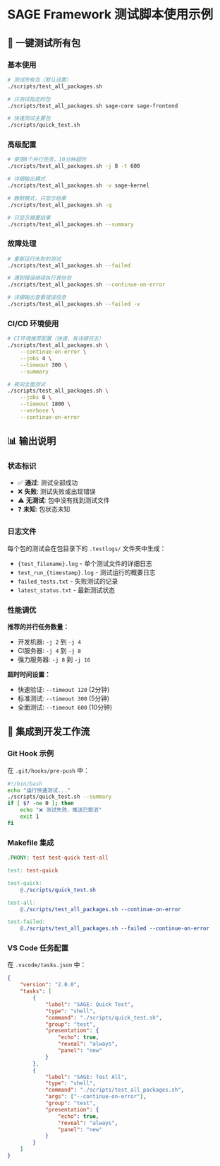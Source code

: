# SAGE Framework 测试脚本使用示例

## 🧪 一键测试所有包

### 基本使用

```bash
# 测试所有包（默认设置）
./scripts/test_all_packages.sh

# 只测试指定的包
./scripts/test_all_packages.sh sage-core sage-frontend

# 快速测试主要包
./scripts/quick_test.sh
```

### 高级配置

```bash
# 使用8个并行任务，10分钟超时
./scripts/test_all_packages.sh -j 8 -t 600

# 详细输出模式
./scripts/test_all_packages.sh -v sage-kernel

# 静默模式，只显示结果
./scripts/test_all_packages.sh -q

# 只显示摘要结果
./scripts/test_all_packages.sh --summary
```

### 故障处理

```bash
# 重新运行失败的测试
./scripts/test_all_packages.sh --failed

# 遇到错误继续执行其他包
./scripts/test_all_packages.sh --continue-on-error

# 详细输出查看错误信息
./scripts/test_all_packages.sh --failed -v
```

### CI/CD 环境使用

```bash
# CI环境推荐配置（快速，有详细日志）
./scripts/test_all_packages.sh \
    --continue-on-error \
    --jobs 4 \
    --timeout 300 \
    --summary

# 夜间全面测试
./scripts/test_all_packages.sh \
    --jobs 8 \
    --timeout 1800 \
    --verbose \
    --continue-on-error
```

## 📊 输出说明

### 状态标识
- ✅ **通过**: 测试全部成功
- ❌ **失败**: 测试失败或出现错误
- ⚠️ **无测试**: 包中没有找到测试文件
- ❓ **未知**: 包状态未知

### 日志文件
每个包的测试会在包目录下的 `.testlogs/` 文件夹中生成：
- `{test_filename}.log` - 单个测试文件的详细日志
- `test_run_{timestamp}.log` - 测试运行的概要日志
- `failed_tests.txt` - 失败测试的记录
- `latest_status.txt` - 最新测试状态

### 性能调优

**推荐的并行任务数量：**
- 开发机器: `-j 2` 到 `-j 4`
- CI服务器: `-j 4` 到 `-j 8`
- 强力服务器: `-j 8` 到 `-j 16`

**超时时间设置：**
- 快速验证: `--timeout 120` (2分钟)
- 标准测试: `--timeout 300` (5分钟)
- 全面测试: `--timeout 600` (10分钟)

## 🔧 集成到开发工作流

### Git Hook 示例

在 `.git/hooks/pre-push` 中：
```bash
#!/bin/bash
echo "运行快速测试..."
./scripts/quick_test.sh --summary
if [ $? -ne 0 ]; then
    echo "❌ 测试失败，推送已取消"
    exit 1
fi
```

### Makefile 集成

```makefile
.PHONY: test test-quick test-all

test: test-quick

test-quick:
	@./scripts/quick_test.sh

test-all:
	@./scripts/test_all_packages.sh --continue-on-error

test-failed:
	@./scripts/test_all_packages.sh --failed --continue-on-error
```

### VS Code 任务配置

在 `.vscode/tasks.json` 中：
```json
{
    "version": "2.0.0",
    "tasks": [
        {
            "label": "SAGE: Quick Test",
            "type": "shell",
            "command": "./scripts/quick_test.sh",
            "group": "test",
            "presentation": {
                "echo": true,
                "reveal": "always",
                "panel": "new"
            }
        },
        {
            "label": "SAGE: Test All",
            "type": "shell", 
            "command": "./scripts/test_all_packages.sh",
            "args": ["--continue-on-error"],
            "group": "test",
            "presentation": {
                "echo": true,
                "reveal": "always",
                "panel": "new"
            }
        }
    ]
}
```
